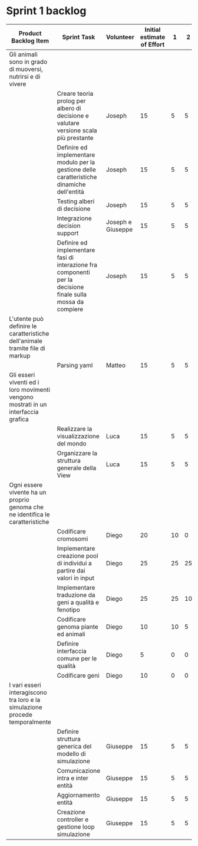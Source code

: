 # Sprint 1 backlog

| Product Backlog Item | Sprint Task                                                                    	 | Volunteer | Initial estimate of Effort | 1 | 2 | 3 | 4 | 5 | 6 |
|----------|-----------------------------------------------------------------------------|--------------------|-----------------------|---|---|---|---|---|---|
| Gli animali sono in grado di muoversi, nutrirsi e di vivere
|         | Creare teoria prolog per albero di decisione e valutare versione scala più prestante | Joseph | 15 | 5 | 5 | 0 | 0 | 0 | 0 |
|         | Definire ed implementare modulo per la gestione delle caratteristiche dinamiche dell'entità| Joseph | 15 | 5 | 5 | 0 | 0 | 0 | 0 |
|         | Testing alberi di decisione | Joseph | 15 | 5 | 5 | 0 | 0 | 0 | 0 |
|         | Integrazione decision support | Joseph e Giuseppe | 15 | 5 | 5 | 0 | 0 | 0 | 0 |
|         | Definire ed implementare fasi di interazione fra componenti per la decisione finale sulla mossa da compiere| Joseph | 15 | 5 | 5 | 0 | 0 | 0 | 0 |
| L'utente può definire le caratteristiche dell'animale tramite file di markup
|         | Parsing yaml| Matteo | 15 | 5 | 5 | 0 | 0 | 0 | 0 |
| Gli esseri viventi ed i loro movimenti vengono mostrati in un interfaccia grafica
|         | Realizzare la visualizzazione del mondo| Luca | 15 | 5 | 5 | 0 | 0 | 0 | 0 |
|         | Organizzare la struttura generale della View| Luca | 15 | 5 | 5 | 0 | 0 | 0 | 0 |
| Ogni essere vivente ha un proprio genoma che ne identifica le caratteristiche
|         | Codificare cromosomi| Diego             |  20  | 10 | 0 | 0 | 0 | 0 | 0 |
|         | Implementare creazione pool di individui a partire dai valori in input | Diego             |  25  | 25  | 25 | 20 | 5 | 0 | 0 |
|         | Implementare traduzione da geni a qualità e fenotipo | Diego             |  25  | 25  | 10 | 5 | 0 | 0 | 0 |
|         | Codificare genoma piante ed animali | Diego             |  10  | 10 | 5 | 5 | 5 | 0 | 0 |
|         | Definire interfaccia comune per le qualità | Diego             |  5  | 0  | 0 | 0 | 0 | 0 | 0 |
|         | Codificare geni | Diego             |  10  | 0  | 0 | 0 | 0 | 0 | 0 |
| I vari esseri interagiscono tra loro e la simulazione procede temporalmente
|         | Definire struttura generica del modello di simulazione | Giuseppe | 15 | 5 | 5 | 0 | 0 | 0 | 0 |
|         | Comunicazione intra e inter entità | Giuseppe | 15 | 5 | 5 | 0 | 0 | 0 | 0 |
|         | Aggiornamento entità | Giuseppe | 15 | 5 | 5 | 0 | 0 | 0 | 0 |
|         | Creazione controller e gestione loop simulazione| Giuseppe | 15 | 5 | 5 | 0 | 0 | 0 | 0 |
